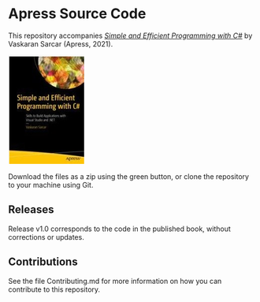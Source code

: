 # Apress Source Code

This repository accompanies [*Simple and Efficient Programming with C#*](https://www.apress.com/v) by Vaskaran Sarcar (Apress, 2021).

[comment]: #cover
![Cover image](9781484273210.jpg)

Download the files as a zip using the green button, or clone the repository to your machine using Git.

## Releases

Release v1.0 corresponds to the code in the published book, without corrections or updates.

## Contributions

See the file Contributing.md for more information on how you can contribute to this repository.